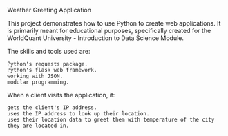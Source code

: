 Weather Greeting Application

This project demonstrates how to use Python to create web applications. It is primarily meant for educational purposes, specifically created for the WorldQuant University - Introduction to Data Science Module.

The skills and tools used are:

    Python's requests package.
    Python's flask web framework.
    working with JSON.
    modular programming.

When a client visits the application, it:

    gets the client's IP address.
    uses the IP address to look up their location.
    uses their location data to greet them with temperature of the city they are located in.
